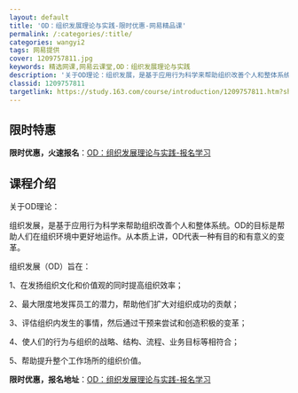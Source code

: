 ```yaml
---
layout: default
title: 'OD：组织发展理论与实践-限时优惠-网易精品课'
permalink: /:categories/:title/
categories: wangyi2
tags: 网易提供
cover: 1209757811.jpg
keywords: 精选网课,网易云课堂,OD：组织发展理论与实践
description: '关于OD理论：组织发展，是基于应用行为科学来帮助组织改善个人和整体系统。OD的目标是帮助人们在组织环境中更好地运作。从本'
classid: 1209757811
targetlink: https://study.163.com/course/introduction/1209757811.htm?share=1&shareId=1025206652&utm_campaign=share&utm_medium=iphoneShare&utm_source=&utm_u=1025206652
---
```


## 限时特惠

**限时优惠，火速报名**：[OD：组织发展理论与实践-报名学习](https://study.163.com/course/introduction/1209757811.htm?share=1&shareId=1025206652&utm_campaign=share&utm_medium=iphoneShare&utm_source=&utm_u=1025206652)

## 课程介绍

关于OD理论：

组织发展，是基于应用行为科学来帮助组织改善个人和整体系统。OD的目标是帮助人们在组织环境中更好地运作。从本质上讲，OD代表一种有目的和有意义的变革。

组织发展（OD）旨在：

1、在发扬组织文化和价值观的同时提高组织效率；

2、最大限度地发挥员工的潜力，帮助他们扩大对组织成功的贡献；

3、评估组织内发生的事情，然后通过干预来尝试和创造积极的变革；

4、使人们的行为与组织的战略、结构、流程、业务目标等相符合；

5、帮助提升整个工作场所的组织价值。

**限时优惠，报名地址**：[OD：组织发展理论与实践-报名学习](https://study.163.com/course/introduction/1209757811.htm?share=1&shareId=1025206652&utm_campaign=share&utm_medium=iphoneShare&utm_source=&utm_u=1025206652)

